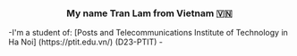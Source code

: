 <h3 align="center">My name Tran Lam from Vietnam 🇻🇳 </h3>
      -I'm a student of: [Posts and Telecommunications Institute of Technology in Ha Noi] (https://ptit.edu.vn/) (D23-PTIT) -
